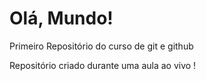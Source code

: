# Olá, Mundo!
 Primeiro Repositório do curso de git e github

 Repositório criado durante uma aula ao vivo !
